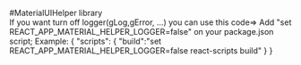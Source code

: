 #MaterialUIHelper library\
If you want turn off logger(gLog,gError, ...) you can use this code=>
Add "set REACT_APP_MATERIAL_HELPER_LOGGER=false" on your package.json script;
Example:
{
  "scripts": {
    "build":"set REACT_APP_MATERIAL_HELPER_LOGGER=false react-scripts build"
  }
}
